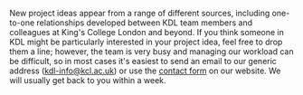 New project ideas appear from a range of different sources, including one-to-one relationships developed between KDL team members and colleagues at King's College London and beyond. If you think someone in KDL might be particularly interested in your project idea, feel free to drop them a line; however, the team is very busy and managing our workload can be difficult, so in most cases it's easiest to send an email to our generic address (kdl-info@kcl.ac.uk) or use the [contact form](https://forms.clickup.com/26475560/f/t7z18-888/8C8AHFIVVZLW8NTIWA) on our website. We will usually get back to you within a week. 
